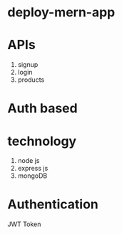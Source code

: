 # deploy-mern-app

# APIs

1. signup
2. login
3. products

# Auth based 

# technology

1. node js
2. express js
3. mongoDB

# Authentication

JWT Token